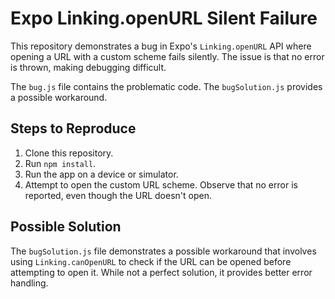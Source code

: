 # Expo Linking.openURL Silent Failure

This repository demonstrates a bug in Expo's `Linking.openURL` API where opening a URL with a custom scheme fails silently.  The issue is that no error is thrown, making debugging difficult.

The `bug.js` file contains the problematic code. The `bugSolution.js` provides a possible workaround.

## Steps to Reproduce

1. Clone this repository.
2. Run `npm install`.
3. Run the app on a device or simulator.
4. Attempt to open the custom URL scheme. Observe that no error is reported, even though the URL doesn't open. 

## Possible Solution

The `bugSolution.js` file demonstrates a possible workaround that involves using `Linking.canOpenURL` to check if the URL can be opened before attempting to open it.  While not a perfect solution, it provides better error handling.
